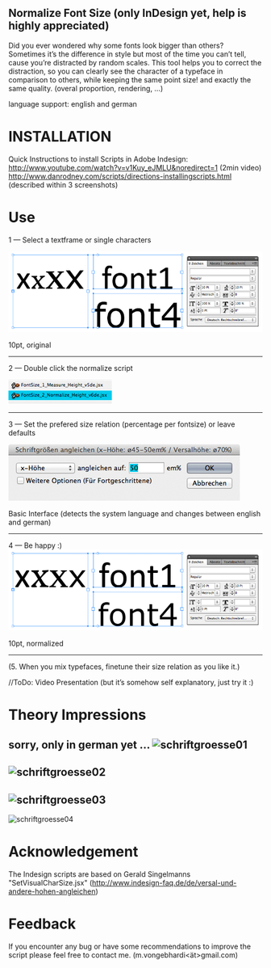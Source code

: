 Normalize Font Size (only InDesign yet, help is highly appreciated)
-------------------
Did you ever wondered why some fonts look bigger than others?
Sometimes it’s the difference in style but most of the time you can’t tell, cause you’re distracted by random scales.
This tool helps you to correct the distraction, so you can clearly see the character of a typeface in comparison to others, while keeping the same point size! and exactly the same quality. (overal proportion, rendering, …)

language support: english and german  

# INSTALLATION

Quick Instructions to install Scripts in Adobe Indesign:  
http://www.youtube.com/watch?v=v1Kuy_eJMLU&noredirect=1 (2min video) 
http://www.danrodney.com/scripts/directions-installingscripts.html (described within 3 screenshots)

# Use
1 — Select a textframe or single characters

![alt tag](fontsize_control_original.png)

10pt, original


----
2 — Double click the normalize script

![alt tag](fontsize_control_scripts_window.png)

----
3 — Set the prefered size relation (percentage per fontsize) or leave defaults

![alt tag](fontsize_control_interface_simple.png)

Basic Interface (detects the system language and changes between english and german)
  
----
4 — Be happy :)
![alt tag](fontsize_control_normalized.png)

10pt, normalized

----
(5. When you mix typefaces, finetune their size relation as you like it.)

//ToDo: Video Presentation (but it’s somehow self explanatory, just try it :)


# Theory Impressions
sorry, only in german yet …
![schriftgroesse01](http://vongebhardi.de/variables_of_type/Bilder/schriftgroesse_01.png)
----
![schriftgroesse02](http://vongebhardi.de/variables_of_type/Bilder/schriftgroesse_02.png)
----
![schriftgroesse03](http://vongebhardi.de/variables_of_type/Bilder/schriftgroesse_03.png)
----
![schriftgroesse04](http://vongebhardi.de/variables_of_type/Bilder/schriftgroesse_04.png)

# Acknowledgement
The Indesign scripts are based on Gerald Singelmanns "SetVisualCharSize.jsx" (http://www.indesign-faq.de/de/versal-und-andere-hohen-angleichen)

# Feedback
If you encounter any bug or have some recommendations to improve the script please feel free to contact me. (m.vongebhardi<ät>gmail.com)

